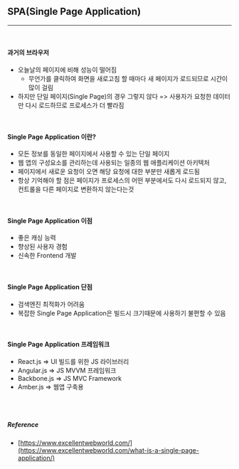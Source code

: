 ## SPA(Single Page Application)
---

<br />

#### 과거의 브라우저

- 오늘날의 페이지에 비해 성능이 떨어짐 
  - 무언가를 클릭하여 화면을 새로고침 할 때마다 새 페이지가 로드되므로 시간이 많이 걸림
- 하지만 단일 페이지(Single Page)의 경우 그렇지 않다 => 사용자가 요청한 데이터만 다시 로드하므로 프로세스가 더 빨라짐

<br />

#### Single Page Application 이란?

- 모든 정보를 동일한 페이지에서 사용할 수 있는 단일 페이지
- 웹 앱의 구성요소를 관리하는데 사용되는 일종의 웹 애플리케이션 아키텍처
- 페이지에서 새로운 요청이 오면 해당 요청에 대한 부분만 새롭게 로드됨
- 항상 기억해야 할 점은 페이지가 프로세스의 어떤 부분에서도 다시 로드되지 않고, 컨트롤을 다른 페이지로 변환하지 않는다는것

<br />

#### Single Page Application 이점

- 좋은 캐싱 능력
- 향상된 사용자 경험
- 신속한 Frontend 개발

<br />

#### Single Page Application 단점
- 검색엔진 최적화가 어려움
- 복잡한 Single Page Application은 빌드시 크기때문에 사용하기 불편할 수 있음

<br />

#### Single Page Application 프레임워크 
- React.js => UI 빌드를 위한 JS 라이브러리
- Angular.js => JS MVVM 프레임워크
- Backbone.js => JS MVC Framework
- Amber.js => 웹앱 구축용



<br /><br />

##### Reference
- [https://www.excellentwebworld.com/](https://www.excellentwebworld.com/what-is-a-single-page-application/)